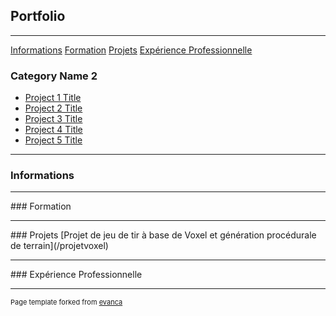 ## Portfolio

---
<a href="#infos">Informations</a>
<a href="#formation">Formation</a>
<a href="#projets">Projets</a>
<a href="#exppro">Expérience Professionnelle</a>

### Category Name 2

- [Project 1 Title](http://example.com/)
- [Project 2 Title](http://example.com/)
- [Project 3 Title](http://example.com/)
- [Project 4 Title](http://example.com/)
- [Project 5 Title](http://example.com/)

---

<div id="infos">

### Informations

</div>

---

<div id="formation">
### Formation
</div>


---

<div id="projets">
### Projets
[Projet de jeu de tir à base de Voxel et génération procédurale de terrain](/projetvoxel)
</div>

---

<div id="expro">
### Expérience Professionnelle
</div>

---
<p style="font-size:11px">Page template forked from <a href="https://github.com/evanca/quick-portfolio">evanca</a></p>
<!-- Remove above link if you don't want to attibute -->

